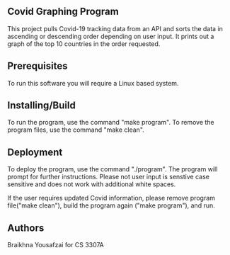 Covid Graphing Program
---------------------------------
This project pulls Covid-19 tracking data from an API and sorts the data in ascending or descending order
depending on user input. It prints out a graph of the top 10 countries in the order requested. 

Prerequisites
-----------------------------------
To run this software you will require a Linux based system.

Installing/Build
---------------------------------
To run the program, use the command "make program". 
To remove the program files, use the command "make clean".

Deployment
----------------------------------
To deploy the program, use the command "./program". 
The program will prompt for further instructions.
Please not user input is senstive case sensitive and does not work with additional white spaces. 

If the user requires updated Covid information, please remove program file("make clean"), build the program again ("make program"), and run.

Authors
------------------------------------
Braikhna Yousafzai for CS 3307A 
